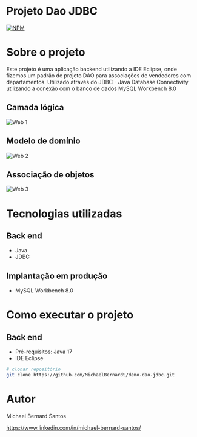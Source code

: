 # Projeto Dao JDBC
[![NPM](https://img.shields.io/badge/license-MIT-green)](https://github.com/MichaelBernardS/workshop-spring3-jpa/blob/main/LICENSE)

# Sobre o projeto

Este projeto é uma aplicação backend utilizando a IDE Eclipse, onde fizemos um padrão de projeto DAO para associações de vendedores com departamentos. Utilizado através do JDBC - Java Database Connectivity utilizando a conexão com o banco de dados MySQL Workbench 8.0

## Camada lógica
![Web 1]()

## Modelo de domínio
![Web 2]()

## Associação de objetos
![Web 3]()

# Tecnologias utilizadas
## Back end
- Java
- JDBC

## Implantação em produção
- MySQL Workbench 8.0

# Como executar o projeto

## Back end
- Pré-requisitos: Java 17
- IDE Eclipse

```bash
# clonar repositório
git clone https://github.com/MichaelBernardS/demo-dao-jdbc.git
```

# Autor

Michael Bernard Santos

https://www.linkedin.com/in/michael-bernard-santos/
